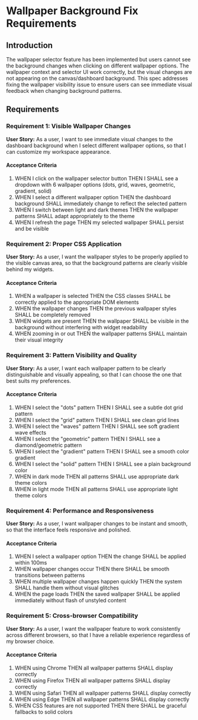 # Wallpaper Background Fix Requirements

## Introduction

The wallpaper selector feature has been implemented but users cannot see the background changes when clicking on different wallpaper options. The wallpaper context and selector UI work correctly, but the visual changes are not appearing on the canvas/dashboard background. This spec addresses fixing the wallpaper visibility issue to ensure users can see immediate visual feedback when changing background patterns.

## Requirements

### Requirement 1: Visible Wallpaper Changes

**User Story:** As a user, I want to see immediate visual changes to the dashboard background when I select different wallpaper options, so that I can customize my workspace appearance.

#### Acceptance Criteria

1. WHEN I click on the wallpaper selector button THEN I SHALL see a dropdown with 6 wallpaper options (dots, grid, waves, geometric, gradient, solid)
2. WHEN I select a different wallpaper option THEN the dashboard background SHALL immediately change to reflect the selected pattern
3. WHEN I switch between light and dark themes THEN the wallpaper patterns SHALL adapt appropriately to the theme
4. WHEN I refresh the page THEN my selected wallpaper SHALL persist and be visible

### Requirement 2: Proper CSS Application

**User Story:** As a user, I want the wallpaper styles to be properly applied to the visible canvas area, so that the background patterns are clearly visible behind my widgets.

#### Acceptance Criteria

1. WHEN a wallpaper is selected THEN the CSS classes SHALL be correctly applied to the appropriate DOM elements
2. WHEN the wallpaper changes THEN the previous wallpaper styles SHALL be completely removed
3. WHEN widgets are present THEN the wallpaper SHALL be visible in the background without interfering with widget readability
4. WHEN zooming in or out THEN the wallpaper patterns SHALL maintain their visual integrity

### Requirement 3: Pattern Visibility and Quality

**User Story:** As a user, I want each wallpaper pattern to be clearly distinguishable and visually appealing, so that I can choose the one that best suits my preferences.

#### Acceptance Criteria

1. WHEN I select the "dots" pattern THEN I SHALL see a subtle dot grid pattern
2. WHEN I select the "grid" pattern THEN I SHALL see clean grid lines
3. WHEN I select the "waves" pattern THEN I SHALL see soft gradient wave effects
4. WHEN I select the "geometric" pattern THEN I SHALL see a diamond/geometric pattern
5. WHEN I select the "gradient" pattern THEN I SHALL see a smooth color gradient
6. WHEN I select the "solid" pattern THEN I SHALL see a plain background color
7. WHEN in dark mode THEN all patterns SHALL use appropriate dark theme colors
8. WHEN in light mode THEN all patterns SHALL use appropriate light theme colors

### Requirement 4: Performance and Responsiveness

**User Story:** As a user, I want wallpaper changes to be instant and smooth, so that the interface feels responsive and polished.

#### Acceptance Criteria

1. WHEN I select a wallpaper option THEN the change SHALL be applied within 100ms
2. WHEN wallpaper changes occur THEN there SHALL be smooth transitions between patterns
3. WHEN multiple wallpaper changes happen quickly THEN the system SHALL handle them without visual glitches
4. WHEN the page loads THEN the saved wallpaper SHALL be applied immediately without flash of unstyled content

### Requirement 5: Cross-browser Compatibility

**User Story:** As a user, I want the wallpaper feature to work consistently across different browsers, so that I have a reliable experience regardless of my browser choice.

#### Acceptance Criteria

1. WHEN using Chrome THEN all wallpaper patterns SHALL display correctly
2. WHEN using Firefox THEN all wallpaper patterns SHALL display correctly  
3. WHEN using Safari THEN all wallpaper patterns SHALL display correctly
4. WHEN using Edge THEN all wallpaper patterns SHALL display correctly
5. WHEN CSS features are not supported THEN there SHALL be graceful fallbacks to solid colors